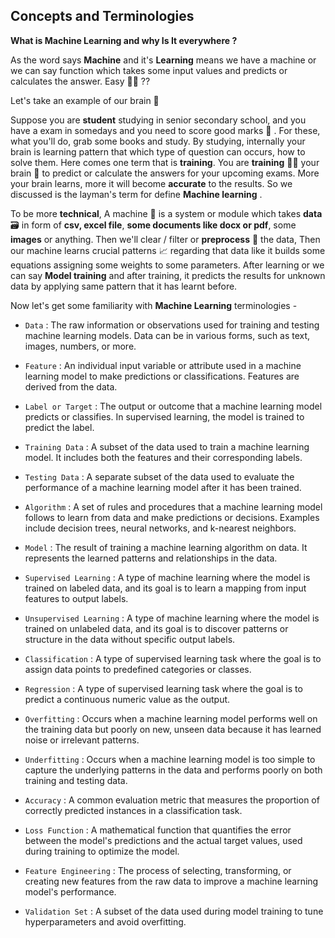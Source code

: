 ## Concepts and Terminologies

**What is Machine Learning and why Is It everywhere ?**

As the word says **Machine** and it's **Learning** means we have a machine or we can say function which takes some input values and predicts or calculates the answer. Easy 🍬🍬 ??

Let's take an example of our brain 🔽

Suppose you are **student** studying in senior secondary school, and you have a exam in somedays and you need to score good marks 💯 . For these, what you'll do, grab some books and study. By studying, internally your brain is learning pattern that which type of question can occurs, how to solve them. Here comes one term that is **training**. You are **training** 🚆🚆 your brain 🧠 to predict or calculate the answers for your upcoming exams. More your brain learns, more it will become **accurate** to the results. So we discussed is the layman's term for define **Machine learning** .

To be more **technical**, A machine 📠 is a system or module which takes **data** 🗃️ in form of **csv, excel file**, **some documents like docx or pdf**, some **images** or anything. Then we'll clear / filter or **preprocess** 💇 the data, Then our machine learns crucial patterns 📈 regarding that data like it builds some equations assigning some weights to some parameters. After learning or we can say **Model training** and after training, it predicts the results for unknown data by applying same pattern that it has learnt before.

Now let's get some familiarity with **Machine Learning** terminologies - 

- `Data` : The raw information or observations used for training and testing machine learning models. Data can be in various forms, such as text, images, numbers, or more.

- `Feature` : An individual input variable or attribute used in a machine learning model to make predictions or classifications. Features are derived from the data.

- `Label or Target` : The output or outcome that a machine learning model predicts or classifies. In supervised learning, the model is trained to predict the label.

- `Training Data` : A subset of the data used to train a machine learning model. It includes both the features and their corresponding labels.

- `Testing Data` : A separate subset of the data used to evaluate the performance of a machine learning model after it has been trained.

- `Algorithm` : A set of rules and procedures that a machine learning model follows to learn from data and make predictions or decisions. Examples include decision trees, neural networks, and k-nearest neighbors.

- `Model` : The result of training a machine learning algorithm on data. It represents the learned patterns and relationships in the data.

- `Supervised Learning` : A type of machine learning where the model is trained on labeled data, and its goal is to learn a mapping from input features to output labels.

- `Unsupervised Learning` : A type of machine learning where the model is trained on unlabeled data, and its goal is to discover patterns or structure in the data without specific output labels.

- `Classification` : A type of supervised learning task where the goal is to assign data points to predefined categories or classes.

- `Regression` : A type of supervised learning task where the goal is to predict a continuous numeric value as the output.

- `Overfitting` : Occurs when a machine learning model performs well on the training data but poorly on new, unseen data because it has learned noise or irrelevant patterns.

- `Underfitting` : Occurs when a machine learning model is too simple to capture the underlying patterns in the data and performs poorly on both training and testing data.

- `Accuracy` : A common evaluation metric that measures the proportion of correctly predicted instances in a classification task.

- `Loss Function` : A mathematical function that quantifies the error between the model's predictions and the actual target values, used during training to optimize the model.

- `Feature Engineering` : The process of selecting, transforming, or creating new features from the raw data to improve a machine learning model's performance.

- `Validation Set` : A subset of the data used during model training to tune hyperparameters and avoid overfitting.


